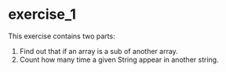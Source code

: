 # exercise_1
This exercise contains two parts:
1. Find out that if an array is a sub of another array.
2. Count how many time a given String appear in another string.

